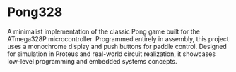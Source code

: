 # Pong328
A minimalist implementation of the classic Pong game built for the ATmega328P microcontroller. Programmed entirely in assembly, this project uses a monochrome display and push buttons for paddle control. Designed for simulation in Proteus and real-world circuit realization, it showcases low-level programming and embedded systems concepts.
